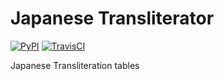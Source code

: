 # Japanese Transliterator
[![PyPI](https://img.shields.io/pypi/v/jtran.svg)](https://pypi.python.org/pypi/jtran)
[![TravisCI](https://img.shields.io/travis/kateabr/jtran.svg)](https://travis-ci.com/kateabr/jtran.svg?branch=master)

Japanese Transliteration tables
